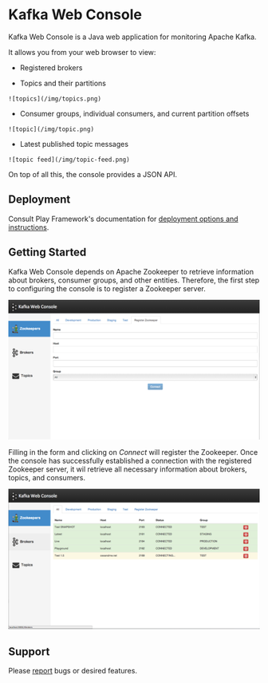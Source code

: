 Kafka Web Console
=========
Kafka Web Console is a Java web application for monitoring Apache Kafka.

It allows you from your web browser to view:

   - Registered brokers
   

   
   - Topics and their partitions
   
    ![topics](/img/topics.png)
   
   - Consumer groups, individual consumers, and current partition offsets
    
    ![topic](/img/topic.png)

   - Latest published topic messages

    ![topic feed](/img/topic-feed.png)

On top of all this, the console provides a JSON API.

Deployment
----

Consult Play Framework's documentation for [deployment options and instructions](http://www.playframework.com/documentation/2.2.x/Production).

Getting Started
---

Kafka Web Console depends on Apache Zookeeper to retrieve information about brokers, consumer groups, and other entities. Therefore, the first step to configuring the console is to register a Zookeeper server.

![register zookeeper](/img/register-zookeeper.png)

Filling in the form and clicking on *Connect* will register the Zookeeper. Once the console has successfully established a connection with the registered Zookeeper server, it wil retrieve all necessary information about brokers, topics, and consumers.

![zookeepers](/img/zookeepers.png)


Support
---
Please [report](http://github.com/claudemamo/kafka-web-console/issues) bugs or desired features.